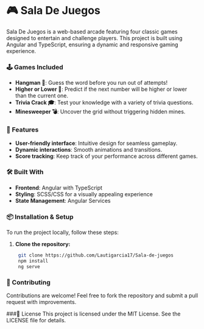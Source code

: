 # 🎮 Sala De Juegos

Sala De Juegos is a web-based arcade featuring four classic games designed to entertain and challenge players. This project is built using Angular and TypeScript, ensuring a dynamic and responsive gaming experience.

### 🕹️ Games Included

- **Hangman 📝**: Guess the word before you run out of attempts!
- **Higher or Lower 🔢**: Predict if the next number will be higher or lower than the current one.
- **Trivia Crack 🎓**: Test your knowledge with a variety of trivia questions.
- **Minesweeper 💣**: Uncover the grid without triggering hidden mines.

### 🚀 Features

- **User-friendly interface**: Intuitive design for seamless gameplay.
- **Dynamic interactions**: Smooth animations and transitions.
- **Score tracking**: Keep track of your performance across different games.

### 🛠️ Built With

- **Frontend**: Angular with TypeScript
- **Styling**: SCSS/CSS for a visually appealing experience
- **State Management**: Angular Services

### 📦 Installation & Setup

To run the project locally, follow these steps:

1. **Clone the repository:**
   ```bash
    git clone https://github.com/Lautigarcia17/Sala-de-juegos
    npm install
    ng serve

### 🤝 Contributing
Contributions are welcome! Feel free to fork the repository and submit a pull request with improvements.

###📜 License
This project is licensed under the MIT License. See the LICENSE file for details.
